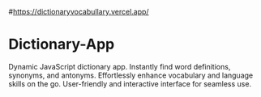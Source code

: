 #https://dictionaryvocabullary.vercel.app/
# Dictionary-App
Dynamic JavaScript dictionary app. Instantly find word definitions, synonyms, and antonyms. Effortlessly enhance vocabulary and language skills on the go. User-friendly and interactive interface for seamless use.

